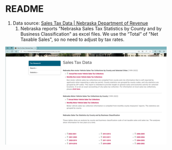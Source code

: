# README

1. Data source: [Sales Tax Data | Nebraska Department of Revenue](https://revenue.nebraska.gov/research/statistics/sales-tax-data)
    1. Nebraska reports "Nebraska Sales Tax Statistics by County and by Business Classification" as excel files. We use the “Total” of "Net Taxable Sales", so no need to adjust by tax rates.

![image-20230912134909935](README.assets/image-20230912134909935.png)

